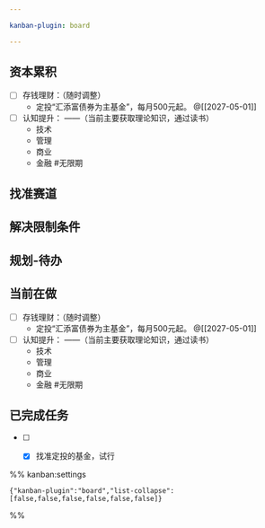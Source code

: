 ```yaml
---

kanban-plugin: board

---
```


## 资本累积

- [ ] 存钱理财：（随时调整）
	- 定投“汇添富债券为主基金”，每月500元起。
	@[[2027-05-01]]
- [ ] 认知提升：
	——（当前主要获取理论知识，通过读书）
	- 技术
	- 管理
	- 商业
	- 金融
	#无限期


## 找准赛道



## 解决限制条件



## 规划-待办



## 当前在做

- [ ] 存钱理财：（随时调整）
	- 定投“汇添富债券为主基金”，每月500元起。
	@[[2027-05-01]]
- [ ] 认知提升：
	——（当前主要获取理论知识，通过读书）
	- 技术
	- 管理
	- 商业
	- 金融
	#无限期


## 已完成任务

- [ ] - [x] 找准定投的基金，试行




%% kanban:settings
```
{"kanban-plugin":"board","list-collapse":[false,false,false,false,false,false]}
```
%%